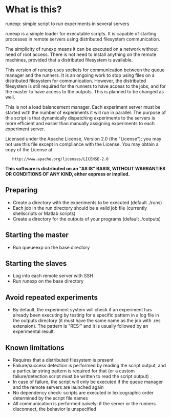 What is this?
==

runexp: simple script to run experiments in several servers

runexp is a simple loader for executable scripts. It is capable of starting processes in remote servers using
distributed filesystem communication.

The simplicity of runexp means it can be executed on a network without need of root access. There is not need
to install anything on the remote machines, provided that a distributed filesystem is available.

This version of runexp uses sockets for communication between the queue manager and the runners. It is an ongoing
work to stop using files on a distributed filesystem for communication. However, the distributed filesystem is
still required for the runners to have access to the jobs, and for the master to have access to the outputs. This
is planned to be changed as well.

This is not a load balancement manager. Each experiment server must be started with the number of experiments
it will run in parallel. The purpose of this script is that dynamically dispatching experiments to the servers
is more efficient and easier than manually assigning experiments to each experiment server.

Licensed under the Apache License, Version 2.0 (the "License"); you may not use this file except in
compliance with the License. You may obtain a copy of the License at

       http://www.apache.org/licenses/LICENSE-2.0

**This software is distributed on an "AS IS" BASIS, WITHOUT WARRANTIES OR CONDITIONS OF ANY KIND,
either express or implied.**



Preparing
---------

- Create a directory with the experiments to be executed (default ./runs)
- Each job in the run directory should be a valid job file (currently shellscripts or Matlab scripts)
- Create a directory for the outputs of your programs (default ./outputs)



Starting the master
-------------------

- Run queueexp on the base directory



Starting the slaves
-------------------

- Log into each remote server with SSH
- Run runexp on the base directory



Avoid repeated experiments
--------------------------

- By default, the experiment system will check if an experiment has already been executing by testing for a specific
  pattern in a log file in the outputs directory (it must have the same name as the job with .res extension). The
  pattern is "RES:" and it is usually followed by an experimental result. 


Known limitations
-----------

- Requires that a distributed filesystem is present
- Failure/success detection is performed by reading the script output, and a particular string pattern is required
for that (or a custom failure/detection script must be written to read the script output)
- In case of failure, the script will only be executed if the queue manager and the remote servers are launched again
- No dependency check: scripts are executed in lexicographic order determined by the script file names
- All communication is performed naively: if the server or the runners disconnect, the behavior is unspecified

